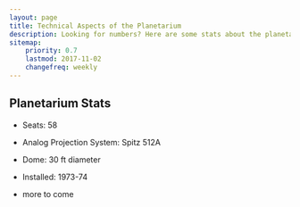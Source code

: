 ```yaml
---
layout: page
title: Technical Aspects of the Planetarium
description: Looking for numbers? Here are some stats about the planetarium.
sitemap:
    priority: 0.7
    lastmod: 2017-11-02
    changefreq: weekly
---
```

## Planetarium Stats

- Seats: 58

- Analog Projection System: Spitz 512A
- Dome: 30 ft diameter
- Installed: 1973-74

- more to come
